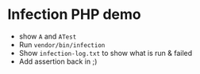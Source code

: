 # Infection PHP demo

 * show `A` and `ATest`
 * Run `vendor/bin/infection`
 * Show `infection-log.txt` to show what is run & failed
 * Add assertion back in ;)

